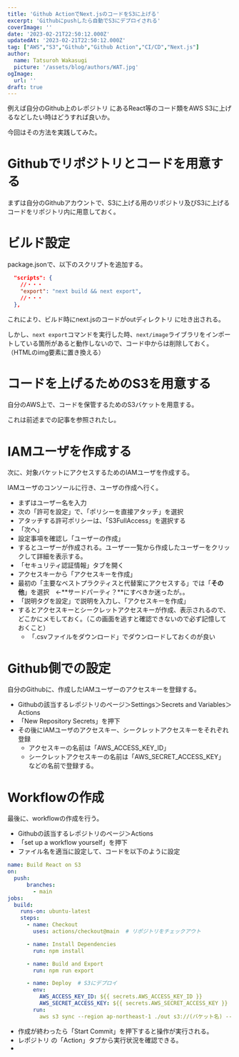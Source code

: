 ```yaml
---
title: 'Github ActionでNext.jsのコードをS3に上げる'
excerpt: 'Githubにpushしたら自動でS3にデプロイされる'
coverImage: ''
date: '2023-02-21T22:50:12.000Z'
updatedAt: '2023-02-21T22:50:12.000Z'
tag: ["AWS","S3","Github","Github Action","CI/CD","Next.js"]
author:
  name: Tatsuroh Wakasugi
  picture: '/assets/blog/authors/WAT.jpg'
ogImage:
  url: ''
draft: true
---
```


例えば自分のGithub上のレポジトリ にあるReact等のコード類をAWS S3に上げるなどしたい時はどうすれば良いか。

今回はその方法を実践してみた。

# Githubでリポジトリとコードを用意する

まずは自分のGithubアカウントで、S3に上げる用のリポジトリ及びS3に上げるコードをリポジトリ内に用意しておく。

# ビルド設定

package.jsonで、以下のスクリプトを追加する。

```json
  "scripts": {
    //・・・
    "export": "next build && next export",
    //・・・
  },
```

これにより、ビルド時にnext.jsのコードがoutディレクトリ に吐き出される。

しかし、`next export`コマンドを実行した時、`next/image`ライブラリをインポートしている箇所があると動作しないので、コード中からは削除しておく。（HTMLのimg要素に置き換える）

# コードを上げるためのS3を用意する

自分のAWS上で、コードを保管するためのS3バケットを用意する。

これは前述までの記事を参照されたし。

# IAMユーザを作成する

次に、対象バケットにアクセスするためのIAMユーザを作成する。

IAMユーザのコンソールに行き、ユーザの作成へ行く。

- まずはユーザー名を入力
- 次の「許可を設定」で、「ポリシーを直接アタッチ」を選択
- アタッチする許可ポリシーは、「S3FullAccess」を選択する
- 「次へ」
- 設定事項を確認し「ユーザーの作成」
- するとユーザーが作成される。ユーザー一覧から作成したユーザーをクリックして詳細を表示する。
- 「セキュリティ認証情報」タブを開く
- アクセスキーから「アクセスキーを作成」
- 最初の「主要なベストプラクティスと代替案にアクセスする」では「**その他**」を選択　←**サードパーティ？**にすべきか迷ったが。。
- 「説明タグを設定」で説明を入力し、「アクセスキーを作成」
- するとアクセスキーとシークレットアクセスキーが作成、表示されるので、どこかにメモしておく。（この画面を逃すと確認できないので必ず記憶しておくこと）
  - 「.csvファイルをダウンロード」でダウンロードしておくのが良い

# Github側での設定

自分のGithubに、作成したIAMユーザーのアクセスキーを登録する。

- Githubの該当するレポジトリのページ＞Settings＞Secrets and Variables＞Actions
- 「New Repository Secrets」を押下
- その後にIAMユーザのアクセスキー、シークレットアクセスキーをそれぞれ登録
  - アクセスキーの名前は「AWS_ACCESS_KEY_ID」
  - シークレットアクセスキーの名前は「AWS_SECRET_ACCESS_KEY」　などの名前で登録する。


# Workflowの作成

最後に、workflowの作成を行う。

- Githubの該当するレポジトリのページ＞Actions
- 「set up a workflow yourself」を押下
- ファイル名を適当に設定して、コードを以下のように設定

```yaml
name: Build React on S3
on:
  push:
      branches:
        - main
jobs:
  build:
    runs-on: ubuntu-latest
    steps:
      - name: Checkout
        uses: actions/checkout@main  # リポジトリをチェックアウト

      - name: Install Dependencies
        run: npm install

      - name: Build and Export
        run: npm run export

      - name: Deploy  # S3にデプロイ 
        env:
          AWS_ACCESS_KEY_ID: ${{ secrets.AWS_ACCESS_KEY_ID }}
          AWS_SECRET_ACCESS_KEY: ${{ secrets.AWS_SECRET_ACCESS_KEY }}
        run: 
          aws s3 sync --region ap-northeast-1 ./out s3://(バケット名) --delete
```

- 作成が終わったら「Start Commit」を押下すると操作が実行される。
- レポジトリ の「Action」タブから実行状況を確認できる。
- 